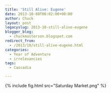 ```yaml
---
title: 'Still Alive: Eugene'
date: 2013-10-08T06:02:00+00:00
author: Chuck
layout: post
legacyslug: 2013-10-still-alive-eugene
blogger_blog:
  - chuckmasterson.blogspot.com
redirect_from:
  - /2013/10/still-alive-eugene.html
categories:
  - Year of Adventure
  - irrelevancies
tags:
  - Cascadia

---
```



{% include fig.html src="Saturday Market.png" %}



